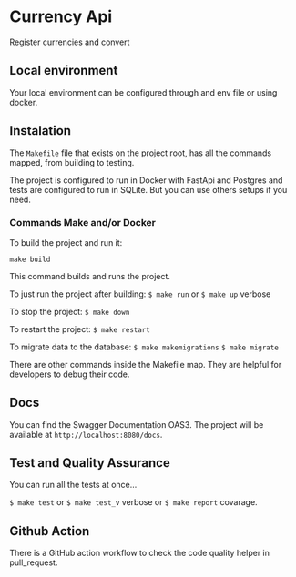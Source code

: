 # Currency Api

Register currencies and convert

## Local environment

Your local environment can be configured through and env file or using docker.

## Instalation

The `Makefile` file that exists on the project root, has all the commands mapped, from building to testing.

The project is configured to run in Docker with FastApi and Postgres and tests are configured to run in SQLite. But you can use others setups if you need.

### Commands Make and/or Docker

To build the project and run it:
```
make build
``` 
This command builds and runs the project.

To just run the project after building:
`$ make run` or `$ make up` verbose

To stop the project:
`$ make down`

To restart the project:
`$ make restart`

To migrate data to the database:
`$ make makemigrations`
`$ make migrate`

There are other commands inside the Makefile map. They are helpful for developers to debug their code.

## Docs

You can find the Swagger Documentation OAS3. The project will be available at `http://localhost:8080/docs`.

## Test and Quality Assurance

You can run all the tests at once...

`$ make test` or `$ make test_v` verbose or `$ make report` covarage.

## Github Action

There is a GitHub action workflow to check the code quality helper in pull_request.
